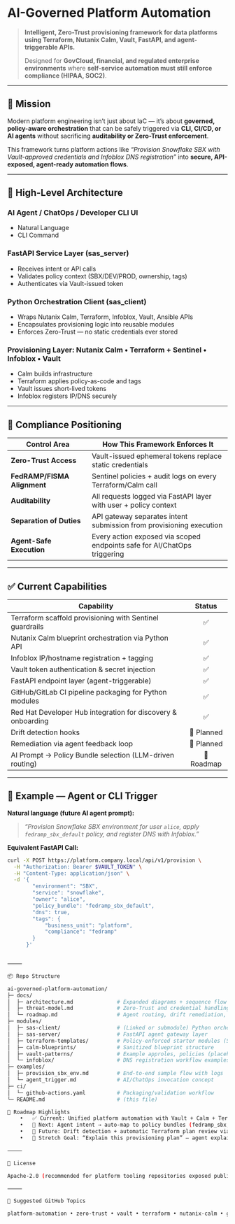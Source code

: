 # AI-Governed Platform Automation
> **Intelligent, Zero-Trust provisioning framework for data platforms using Terraform, Nutanix Calm, Vault, FastAPI, and agent-triggerable APIs.**
>
> Designed for **GovCloud, financial, and regulated enterprise environments** where **self-service automation must still enforce compliance (HIPAA, SOC2)**.

---

## 🚀 Mission

Modern platform engineering isn’t just about IaC — it’s about **governed, policy-aware orchestration** that can be safely triggered via **CLI, CI/CD, or AI agents** without sacrificing **auditability or Zero-Trust enforcement**.

This framework turns platform actions like *“Provision Snowflake SBX with Vault-approved credentials and Infoblox DNS registration”* into **secure, API-exposed, agent-ready automation flows**.

---

## 🧠 High-Level Architecture

### AI Agent / ChatOps / Developer CLI UI ###    
- Natural Language
- CLI Command


### FastAPI Service Layer (sas_server) ###                    
- Receives intent or API calls                                           
- Validates policy context (SBX/DEV/PROD, ownership, tags)               
- Authenticates via Vault-issued token                                   


### Python Orchestration Client (sas_client) ###                   
- Wraps Nutanix Calm, Terraform, Infoblox, Vault, Ansible APIs           
- Encapsulates provisioning logic into reusable modules                  
- Enforces Zero-Trust — no static credentials ever stored                


### Provisioning Layer: Nutanix Calm • Terraform + Sentinel • Infoblox • Vault ###
- Calm builds infrastructure                                             
- Terraform applies policy-as-code and tags                              
- Vault issues short-lived tokens                                        
- Infoblox registers IP/DNS securely                                     

---

## 🔐 Compliance Positioning

| Control Area                     | How This Framework Enforces It                                              |
|--------------------------------|----------------------------------------------------------------------------|
| **Zero-Trust Access**          | Vault-issued ephemeral tokens replace static credentials                   |
| **FedRAMP/FISMA Alignment**    | Sentinel policies + audit logs on every Terraform/Calm call                |
| **Auditability**               | All requests logged via FastAPI layer with user + policy context           |
| **Separation of Duties**       | API gateway separates intent submission from provisioning execution        |
| **Agent-Safe Execution**       | Every action exposed via scoped endpoints safe for AI/ChatOps triggering  |

---

## ✅ Current Capabilities

| Capability                                                            | Status |
|---------------------------------------------------------------------|:------:|
| Terraform scaffold provisioning with Sentinel guardrails            | ✅     |
| Nutanix Calm blueprint orchestration via Python API                 | ✅     |
| Infoblox IP/hostname registration + tagging                         | ✅     |
| Vault token authentication & secret injection                       | ✅     |
| FastAPI endpoint layer (agent-triggerable)                          | ✅     |
| GitHub/GitLab CI pipeline packaging for Python modules              | ✅     |
| Red Hat Developer Hub integration for discovery & onboarding        | ✅     |
| Drift detection hooks                                               | 🔄 Planned |
| Remediation via agent feedback loop                                 | 🔄 Planned |
| AI Prompt → Policy Bundle selection (LLM-driven routing)            | 🚀 Roadmap |

---

## 🎯 Example — Agent or CLI Trigger

**Natural language (future AI agent prompt):**
> _“Provision Snowflake SBX environment for user `alice`, apply `fedramp_sbx_default` policy, and register DNS with Infoblox.”_

**Equivalent FastAPI Call:**
```bash
curl -X POST https://platform.company.local/api/v1/provision \
  -H "Authorization: Bearer $VAULT_TOKEN" \
  -H "Content-Type: application/json" \
  -d '{
        "environment": "SBX",
        "service": "snowflake",
        "owner": "alice",
        "policy_bundle": "fedramp_sbx_default",
        "dns": true,
        "tags": {
            "business_unit": "platform",
            "compliance": "fedramp"
        }
      }'


⸻

📦 Repo Structure 

ai-governed-platform-automation/
├─ docs/
│  ├─ architecture.md              # Expanded diagrams + sequence flow for interviews
│  ├─ threat-model.md              # Zero-Trust and credential handling notes
│  └─ roadmap.md                   # Agent routing, drift remediation, policy extension
├─ modules/
│  ├─ sas-client/                  # (Linked or submodule) Python orchestration client
│  ├─ sas-server/                  # FastAPI agent gateway layer
│  ├─ terraform-templates/         # Policy-enforced starter modules (Sentinel included)
│  ├─ calm-blueprints/             # Sanitized blueprint structure
│  ├─ vault-patterns/              # Example approles, policies (placeholders)
│  └─ infoblox/                    # DNS registration workflow examples
├─ examples/
│  ├─ provision_sbx_env.md         # End-to-end sample flow with logs
│  └─ agent_trigger.md             # AI/ChatOps invocation concept
├─ ci/
│  └─ github-actions.yaml          # Packaging/validation workflow
└─ README.md                       # (this file)

🔭 Roadmap Highlights
	•	✅ Current: Unified platform automation with Vault + Calm + Terraform + FastAPI
	•	🚀 Next: Agent intent → auto-map to policy bundles (fedramp_sbx, hipaa_dev, etc.)
	•	🎯 Future: Drift detection + automatic Terraform plan review via AI agent
	•	🧠 Stretch Goal: “Explain this provisioning plan” — agent explains the compliance posture of a requested build

⸻

📄 License

Apache-2.0 (recommended for platform tooling repositories exposed publicly)

⸻

🎯 Suggested GitHub Topics

platform-automation • zero-trust • vault • terraform • nutanix-calm • govcloud • fastapi • sas • sentinel • ai-ops • devex • backstage • red-hat-developer-hub
